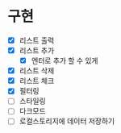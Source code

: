# 구현

- [x] 리스트 출력
- [x] 리스트 추가
  - [x] 엔터로 추가 할 수 있게
- [x] 리스트 삭제
- [x] 리스트 체크
- [x] 필터링
- [ ] 스타일링
- [ ] 다크모드
- [ ] 로컬스토리지에 데이터 저장하기
